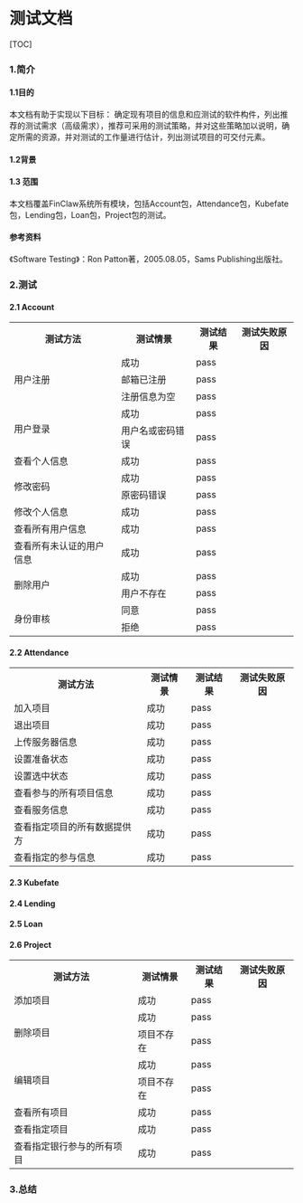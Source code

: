 # 测试文档

[TOC]

### 1.简介

#### 1.1目的
本文档有助于实现以下目标：
确定现有项目的信息和应测试的软件构件，列出推荐的测试需求（高级需求），推荐可采用的测试策略，并对这些策略加以说明，确定所需的资源，并对测试的工作量进行估计，列出测试项目的可交付元素。

#### 1.2背景


#### 1.3 范围
本文档覆盖FinClaw系统所有模块，包括Account包，Attendance包，Kubefate包，Lending包，Loan包，Project包的测试。

#### 参考资料
《Software Testing》：Ron Patton著，2005.08.05，Sams Publishing出版社。



### 2.测试

#### 2.1 Account

<table>
    <tr>
        <th>测试方法</th>
        <th>测试情景</th>
        <th>测试结果</th>
        <th>测试失败原因</th>
    </tr>
    <tr>
        <td rowspan = "3">用户注册</td>
        <td> 成功</td>
        <td> pass</td>
        <td> </td>
    </tr>
    <tr>
        <td> 邮箱已注册</td>
        <td> pass</td>
        <td> </td>
    </tr>
    <tr>
        <td> 注册信息为空</td>
        <td> pass</td>
        <td> </td>
    </tr>
    <tr>
        <td rowspan = "2">用户登录</td>
        <td> 成功</td>
        <td> pass</td>
        <td> </td>
    </tr>
    <tr>
        <td> 用户名或密码错误</td>
        <td> pass</td>
        <td> </td>
    </tr>
    <tr>
        <td rowspan = "1">查看个人信息</td>
        <td> 成功</td>
        <td> pass</td>
        <td> </td>
    </tr>
    <tr>
        <td rowspan = "2">修改密码</td>
        <td> 成功</td>
        <td> pass</td>
        <td> </td>
    </tr>
    <tr>
        <td> 原密码错误</td>
        <td> pass</td>
        <td> </td>
    </tr>
    <tr>
        <td rowspan = "1">修改个人信息</td>
        <td> 成功</td>
        <td> pass</td>
        <td> </td>
    </tr>
    <tr>
        <td rowspan = "1">查看所有用户信息</td>
        <td> 成功</td>
        <td> pass</td>
        <td> </td>
    </tr>
    <tr>
        <td rowspan = "1">查看所有未认证的用户信息</td>
        <td> 成功</td>
        <td> pass</td>
        <td> </td>
    </tr>
    <tr>
        <td rowspan = "2">删除用户</td>
        <td> 成功</td>
        <td> pass</td>
        <td> </td>
    </tr>
    <tr>
        <td> 用户不存在</td>
        <td> pass</td>
        <td> </td>
    </tr>
    <tr>
        <td rowspan = "2">身份审核</td>
        <td> 同意</td>
        <td> pass</td>
        <td> </td>
    </tr>
    <tr>
        <td> 拒绝</td>
        <td> pass</td>
        <td> </td>
    </tr>
</table>

#### 2.2 Attendance

<table>
    <tr>
        <th>测试方法</th>
        <th>测试情景</th>
        <th>测试结果</th>
        <th>测试失败原因</th>
    </tr>
    <tr>
        <td rowspan = "1">加入项目</td>
        <td> 成功</td>
        <td> pass</td>
        <td> </td>
    </tr>
    <tr>
        <td rowspan = "1">退出项目</td>
        <td> 成功</td>
        <td> pass</td>
        <td> </td>
    </tr>
    <tr>
        <td rowspan = "1">上传服务器信息</td>
        <td> 成功</td>
        <td> pass</td>
        <td> </td>
    </tr>
    <tr>
        <td rowspan = "1">设置准备状态</td>
        <td> 成功</td>
        <td> pass</td>
        <td> </td>
    </tr>
    <tr>
        <td rowspan = "1">设置选中状态</td>
        <td> 成功</td>
        <td> pass</td>
        <td> </td>
    </tr>
    <tr>
        <td rowspan = "1">查看参与的所有项目信息</td>
        <td> 成功</td>
        <td> pass</td>
        <td> </td>
    </tr>
    <tr>
        <td rowspan = "1">查看服务信息</td>
        <td> 成功</td>
        <td> pass</td>
        <td> </td>
    </tr>
    <tr>
        <td rowspan = "1">查看指定项目的所有数据提供方</td>
        <td> 成功</td>
        <td> pass</td>
        <td> </td>
    </tr>
    <tr>
        <td rowspan = "1">查看指定的参与信息</td>
        <td> 成功</td>
        <td> pass</td>
        <td> </td>
    </tr>
</table>

#### 2.3 Kubefate



#### 2.4 Lending



#### 2.5 Loan



#### 2.6 Project

<table>
    <tr>
        <th>测试方法</th>
        <th>测试情景</th>
        <th>测试结果</th>
        <th>测试失败原因</th>
    </tr>
    <tr>
        <td rowspan = "1">添加项目</td>
        <td> 成功</td>
        <td> pass</td>
        <td> </td>
    </tr>
    <tr>
        <td rowspan = "2">删除项目</td>
        <td> 成功</td>
        <td> pass</td>
        <td> </td>
    </tr>
    <tr>
        <td> 项目不存在</td>
        <td> pass</td>
        <td> </td>
    </tr>
    <tr>
        <td rowspan = "2">编辑项目</td>
        <td> 成功</td>
        <td> pass</td>
        <td> </td>
    </tr>
    <tr>
        <td> 项目不存在</td>
        <td> pass</td>
        <td> </td>
    </tr>
    <tr>
        <td rowspan = "1">查看所有项目</td>
        <td> 成功</td>
        <td> pass</td>
        <td> </td>
    </tr>
    <tr>
        <td rowspan = "1">查看指定项目</td>
        <td> 成功</td>
        <td> pass</td>
        <td> </td>
    </tr>
    <tr>
        <td rowspan = "1">查看指定银行参与的所有项目</td>
        <td> 成功</td>
        <td> pass</td>
        <td> </td>
    </tr>
</table>


### 3.总结


​                                                                                 

